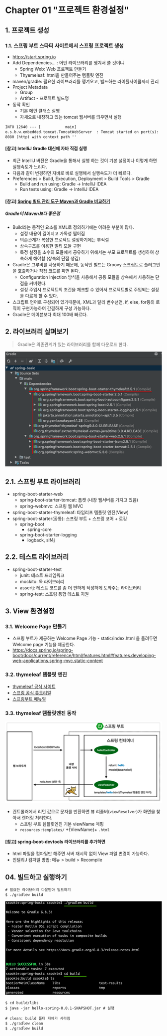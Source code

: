 # Chapter 01 "프로젝트 환경설정"

## 1. 프로젝트 생성

### 1.1. 스프링 부트 스타터 사이트에서 스프링 프로젝트 생성
* https://start.spring.io
* Add Dependencies... : 어떤 라이브러리를 땡겨서 쓸 것이냐
    * Spring Web: Web 프로젝트 만들기
    * Thyemeleaf: html을 만들어주는 템플릿 엔진
* maven/gradle: 필요한 라이브러리를 땡겨오고, 빌드하는 라이플사이클까지 관리
* Project Metadata
    * Group
    * Artifact - 프로젝트 빌드명
* 동작 확인
    * 기본 메인 클래스 실행
    * 자체으로 내장하고 있는 tomcat 웹서버를 띄우면서 실행
```
INFO 12640 --- [           main] o.s.b.w.embedded.tomcat.TomcatWebServer  : Tomcat started on port(s): 8080 (http) with context path ''
```

#### [참고] IntelliJ Gradle 대신에 자바 직접 실행
* 최근 IntelliJ 버전은 Gradle을 통해서 실행 하는 것이 기본 설정이나  이렇게 하면 실행속도가 느리다.
* 다음과 같이 변경하면 자바로 바로 실행해서 실행속도가 더 빠르다.
* Preferences > Build, Execution, Deployment > Build Tools > Gradle 
    * Build and run using: Gradle → IntelliJ IDEA
    * Run tests using: Gradle → IntelliJ IDEA

#### [참고] [Spring 빌드 관리 도구 Maven과 Gradle 비교하기](https://jisooo.tistory.com/entry/Spring-%EB%B9%8C%EB%93%9C-%EA%B4%80%EB%A6%AC-%EB%8F%84%EA%B5%AC-Maven%EA%B3%BC-Gradle-%EB%B9%84%EA%B5%90%ED%95%98%EA%B8%B0)
##### Gradle이 Maven보다 좋은점
* Build라는 동적인 요소를 XML로 정의하기에는 어려운 부분이 많다.
    * 설정 내용이 길어지고 가독성 떨어짐
    * 의존관계가 복잡한 프로젝트 설정하기에는 부적절
    * 상속구조를 이용한 멀티 모듈 구현
    * 특정 설정을 소수의 모듈에서 공유하기 위해서는 부모 프로젝트를 생성하여 상속하게 해야함 (상속의 단점 생김)
* Gradle은 그루비를 사용하기 때문에, 동적인 빌드는 Groovy 스크립트로 플러그인을 호출하거나 직접 코드를 짜면 된다.
    * Configuration Injection 방식을 사용해서 공통 모듈을 상속해서 사용하는 단점을 커버했다.
    * 설정 주입시 프로젝트의 조건을 체크할 수 있어서 프로젝트별로 주입되는 설정을 다르게 할 수 있다.
* 스크립트 언어로 구성되어 있기때문에, XML과 달리 변수선언, if, else, for등의 로직이 구현가능하여 간결하게 구성 가능하다.
* Gradle은 메이븐보다 최대 100배 빠르다.

## 2. 라이브러리 살펴보기
> Gradle은 의존관계가 있는 라이브러리를 함께 다운로드 한다.

![Dependencies](resources/01-01.png)

## 2.1. 스프링 부트 라이브러리

* spring-boot-starter-web 
    * spring-boot-starter-tomcat: 톰캣 (내장 웹서버를 가지고 있음)
    * spring-webmvc: 스프링 웹 MVC
* spring-boot-starter-thymeleaf: 타임리프 템플릿 엔진(View) 
* spring-boot-starter(공통): 스프링 부트 + 스프링 코어 + 로깅
    * spring-boot
        * spring-core
    * spring-boot-starter-logging 
        * logback, slf4j

## 2.2. 테스트 라이브러리
* spring-boot-starter-test
    * junit: 테스트 프레임워크
    * mockito: 목 라이브러리
    * assertj: 테스트 코드를 좀 더 편하게 작성하게 도와주는 라이브러리 
    * spring-test: 스프링 통합 테스트 지원

## 3. View 환경설정

### 3.1. Welcome Page 만들기
* 스프링 부트가 제공하는 Welcome Page 기능 - static/index.html 을 올려두면 Welcome page 기능을 제공한다.
* https://docs.spring.io/spring-boot/docs/current/reference/html/features.html#features.developing-web-applications.spring-mvc.static-content

### 3.2. thymeleaf 템플릿 엔진
* [thymeleaf 공식 사이트](https://www.thymeleaf.org/)
* [스프링 공식 튜토리얼](https://spring.io/guides/gs/serving-web-content/)
* [스프링부트 메뉴얼](https://docs.spring.io/spring-boot/docs/current/reference/html/features.html#features.developing-web-applications.spring-mvc.template-engines)

### 3.3. thymeleaf 템플릿엔진 동작
![템플릿엔진 동작](resources/01-02.png)

* 컨트롤러에서 리턴 값으로 문자를 반환하면 뷰 리졸버(`viewResolver`)가 화면을 찾아서 렌더링 처리한다. 
    * 스프링 부트 템플릿엔진 기본 viewName 매핑
    * `resources:templates/` +{ViewName}+ `.html`

#### [참고] spring-boot-devtools 라이브러리를 추가하면
* html 파일을 컴파일만 해주면 서버 재시작 없이 View 파일 변경이 가능하다.
* 인텔리J 컴파일 방법: 메뉴 > build > Recompile

## 04. 빌드하고 실행하기
```shell script
# 필요한 라이브러리 다운받아 빌드하기
$ ./gradlew build
```
![빌드](resources/01-03.png)
```shell script
$ cd build/libs
$ java -jar hello-spring-0.0.1-SNAPSHOT.jar # 실행

# clean: build 폴더 자체가 사라짐
$ ./gradlew clean
$ ./gradlew build
```
